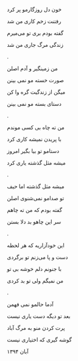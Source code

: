 <!-- 
.. title: ته چاه
.. slug: tahe-chah
.. date: 2015-11-30 23:10:40 UTC
.. tags: محاوره
.. category: 
.. link: 
.. description: 
.. type: text
-->

خون دل روزگارمو پر کرد

رفتنت زخم کاری من شد

گفته بودم بری تو می‌میرم

زندگی مرگ جاری من شد

.

من زمینگیر و آدم اصلن

صورت خسته مو نمی بینن

میگن از زندگیت گره وا کن

دستای بسته مو نمی بینن

.

من ته چاه بی کسی موندم

با پریدن نمیشه کاری کرد

دستامو تو بیا بگیر امروز

میشه مثل گذشته یاری کرد

.

میشه مثل گذشته اما حیف

تو صدامو نمی‌شنوی اصلن

گفته بودم که من ته چاهم

سر این چاهو بد دلا بستن

.

این خودآزاریه که هر لحظه

دست و پا می‌زنم تو برگردی

با جنونم دلم خوشه بی تو

من نمیگم ولی تو بد کردی

.

آدما حالمو نمی فهمن

بعد تو دیگه دست یاری نیست

پرت کردن منو به مرگ آباد

گوشه گیری که اختیاری نیست

آبان ۱۳۹۴
